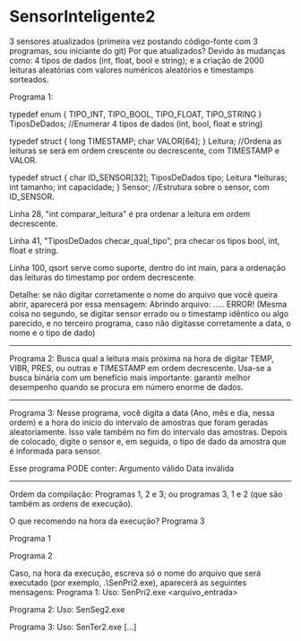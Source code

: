 # SensorInteligente2
3 sensores atualizados (primeira vez postando código-fonte com 3 programas, sou iniciante do git)
Por que atualizados? Devido às mudanças como:
4 tipos de dados (int, float, bool e string); e
a criação de 2000 leituras aleatórias com valores numéricos aleatórios e timestamps sorteados.

Programa 1: 

typedef enum {
    TIPO_INT,
    TIPO_BOOL,
    TIPO_FLOAT,
    TIPO_STRING
} TiposDeDados; //Enumerar 4 tipos de dados (int, bool, float e string)

typedef struct {
    long TIMESTAMP;
    char VALOR[64];
} Leitura; //Ordena as leituras se será em ordem crescente ou decrescente, com TIMESTAMP e VALOR.

typedef struct {
    char ID_SENSOR[32];
    TiposDeDados tipo;
    Leitura *leituras;
    int tamanho;
    int capacidade;
} Sensor; //Estrutura sobre o sensor, com ID_SENSOR.

Linha 28, "int comparar_leitura" é pra ordenar a leitura em ordem decrescente.

Linha 41, "TiposDeDados checar_qual_tipo", pra checar os tipos bool, int, float e string.

Linha 100, qsort serve como suporte, dentro do int main, para a ordenação das leituras do timestamp por ordem decrescente.

Detalhe: se não digitar corretamente o nome do arquivo que você queira abrir, aparecerá por essa mensagem: Abrindo arquivo: ..... ERROR! (Mesma coisa no segundo, se digitar sensor errado ou o timestamp idêntico ou algo parecido, e no terceiro programa, caso não digitasse corretamente a data, o nome e o tipo de dado)
____________________________________________________

Programa 2: Busca qual a leitura mais próxima na hora de digitar TEMP, VIBR, PRES, ou outras e TIMESTAMP em ordem decrescente.
Usa-se a busca binária com um benefício mais importante: garantir melhor desempenho quando se procura em número enorme de dados.

________________________________________________________________________________

Programa 3:
Nesse programa, você digita a data (Ano, mês e dia, nessa ordem) e a hora do início do intervalo de amostras que foram geradas aleatoriamente. Isso vale também no fim do intervalo das amostras. Depois de colocado, digite o sensor e, em seguida, o tipo de dado da amostra que é informada para sensor.

Esse programa PODE conter:
Argumento válido
Data inválida

____________________________________________________________

Ordem da compilação:
Programas 1, 2 e 3; ou programas 3, 1 e 2 (que são também as ordens de execução).

O que recomendo na hora da execução?
Programa 3

Programa 1

Programa 2

Caso, na hora da execução, escreva só o nome do arquivo que será executado (por exemplo, .\SenPri2.exe), aparecerá as seguintes mensagens:
Programa 1: Uso: SenPri2.exe <arquivo_entrada>

Programa 2: Uso: SenSeg2.exe <sensor> <timestamp>

Programa 3: Uso: SenTer2.exe <inicio> <fim> <sensor1> <tipo1> [...]
